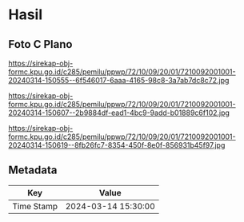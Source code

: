 # Hasil

## Foto C Plano

https://sirekap-obj-formc.kpu.go.id/c285/pemilu/ppwp/72/10/09/20/01/7210092001001-20240314-150555--6f546017-6aaa-4165-98c8-3a7ab7dc8c72.jpg

https://sirekap-obj-formc.kpu.go.id/c285/pemilu/ppwp/72/10/09/20/01/7210092001001-20240314-150607--2b9884df-ead1-4bc9-9add-b01889c6f102.jpg

https://sirekap-obj-formc.kpu.go.id/c285/pemilu/ppwp/72/10/09/20/01/7210092001001-20240314-150619--8fb26fc7-8354-450f-8e0f-856931b45f97.jpg


## Metadata

| Key        | Value               |
| ---------- | ------------------- |
| Time Stamp | 2024-03-14 15:30:00 |



